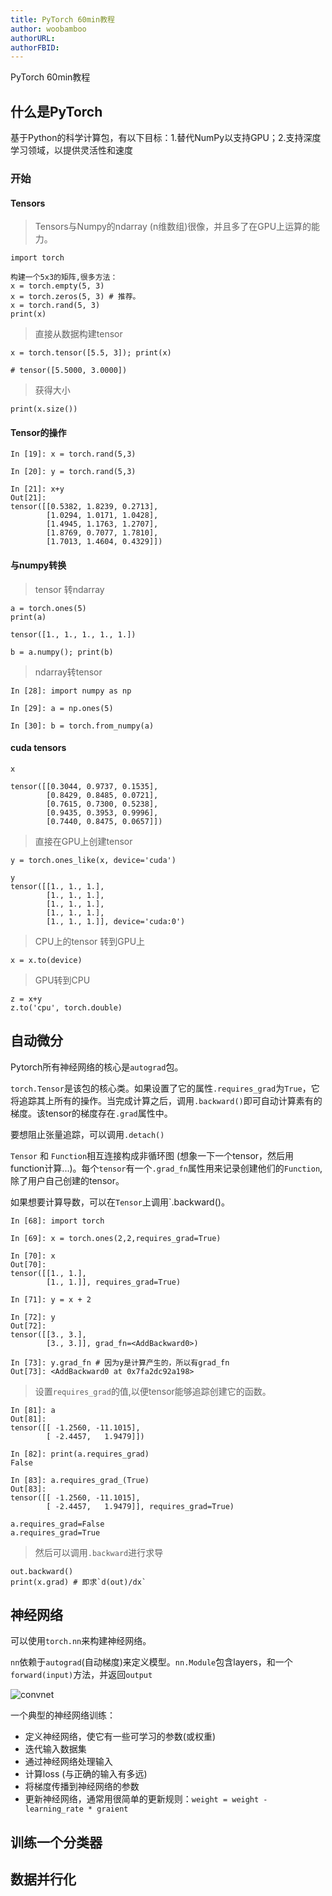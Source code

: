 ```yaml
---
title: PyTorch 60min教程
author: woobamboo
authorURL:
authorFBID:
---
```


PyTorch 60min教程

<!--truncate-->



## 什么是PyTorch

基于Python的科学计算包，有以下目标：1.替代NumPy以支持GPU；2.支持深度学习领域，以提供灵活性和速度

### 开始

#### Tensors

> Tensors与Numpy的ndarray (n维数组)很像，并且多了在GPU上运算的能力。

```
import torch

构建一个5x3的矩阵,很多方法：
x = torch.empty(5, 3)
x = torch.zeros(5, 3) # 推荐。
x = torch.rand(5, 3)
print(x)
```

> 直接从数据构建tensor

```
x = torch.tensor([5.5, 3]); print(x)

# tensor([5.5000, 3.0000])
```

> 获得大小

```
print(x.size())
```

#### Tensor的操作

```
In [19]: x = torch.rand(5,3)                                                                                                                                                                                  

In [20]: y = torch.rand(5,3)                                                                                                                                                                                  

In [21]: x+y                                                                                                                                                                                                  
Out[21]: 
tensor([[0.5382, 1.8239, 0.2713],
        [1.0294, 1.0171, 1.0428],
        [1.4945, 1.1763, 1.2707],
        [1.8769, 0.7077, 1.7810],
        [1.7013, 1.4604, 0.4329]])
```

#### 与numpy转换

> tensor 转ndarray

```
a = torch.ones(5)
print(a)

tensor([1., 1., 1., 1., 1.])

b = a.numpy(); print(b)
```

> ndarray转tensor

```
In [28]: import numpy as np                                                                                                                                                                                   

In [29]: a = np.ones(5)                                                                                                                                                                                       

In [30]: b = torch.from_numpy(a)
```

#### cuda tensors

``` 
x                                                                                                                                                                                                    

tensor([[0.3044, 0.9737, 0.1535],
        [0.8429, 0.8485, 0.0721],
        [0.7615, 0.7300, 0.5238],
        [0.9435, 0.3953, 0.9996],
        [0.7440, 0.8475, 0.0657]])
```

> 直接在GPU上创建tensor

```
y = torch.ones_like(x, device='cuda')

y
tensor([[1., 1., 1.],
        [1., 1., 1.],
        [1., 1., 1.],
        [1., 1., 1.],
        [1., 1., 1.]], device='cuda:0')
```

> CPU上的tensor 转到GPU上

```
x = x.to(device)
```

> GPU转到CPU

```
z = x+y
z.to('cpu', torch.double)
```



## 自动微分

Pytorch所有神经网络的核心是`autograd`包。

`torch.Tensor`是该包的核心类。如果设置了它的属性`.requires_grad`为`True`，它将追踪其上所有的操作。当完成计算之后，调用`.backward()`即可自动计算素有的梯度。该tensor的梯度存在`.grad`属性中。

要想阻止张量追踪，可以调用`.detach()`

`Tensor` 和 `Function`相互连接构成非循环图 (想象一下一个tensor，然后用function计算...)。每个`tensor`有一个`.grad_fn`属性用来记录创建他们的`Function`,除了用户自己创建的tensor。

如果想要计算导数，可以在`Tensor`上调用`.backward()。

```
In [68]: import torch                                                                                                                                                                                         

In [69]: x = torch.ones(2,2,requires_grad=True)                                                                                                                                                               

In [70]: x                                                                                                                                                                                                    
Out[70]: 
tensor([[1., 1.],
        [1., 1.]], requires_grad=True)

In [71]: y = x + 2                                                                                                                                                                                            

In [72]: y                                                                                                                                                                                                    
Out[72]: 
tensor([[3., 3.],
        [3., 3.]], grad_fn=<AddBackward0>)

In [73]: y.grad_fn # 因为y是计算产生的，所以有grad_fn                                                                                                                                                                                            
Out[73]: <AddBackward0 at 0x7fa2dc92a198>
```

> 设置`requires_grad`的值,以便tensor能够追踪创建它的函数。

```
In [81]: a                                                                                                                                                                                                    
Out[81]: 
tensor([[ -1.2560, -11.1015],
        [ -2.4457,   1.9479]])

In [82]: print(a.requires_grad)                                                                                                                                                                               
False

In [83]: a.requires_grad_(True)                                                                                                                                                                               
Out[83]: 
tensor([[ -1.2560, -11.1015],
        [ -2.4457,   1.9479]], requires_grad=True)

a.requires_grad=False
a.requires_grad=True
```

> 然后可以调用`.backward`进行求导

```
out.backward()
print(x.grad) # 即求`d(out)/dx`
```

## 神经网络

可以使用`torch.nn`来构建神经网络。

`nn`依赖于`autograd`(自动梯度)来定义模型。`nn.Module`包含layers，和一个`forward(input)`方法，并返回`output`

![convnet](https://pytorch.org/tutorials/_images/mnist.png)



一个典型的神经网络训练：

+ 定义神经网络，使它有一些可学习的参数(或权重)
+ 迭代输入数据集
+ 通过神经网络处理输入
+ 计算loss (与正确的输入有多远)
+ 将梯度传播到神经网络的参数
+ 更新神经网络，通常用很简单的更新规则：`weight = weight - learning_rate * graient`



## 训练一个分类器





## 数据并行化

